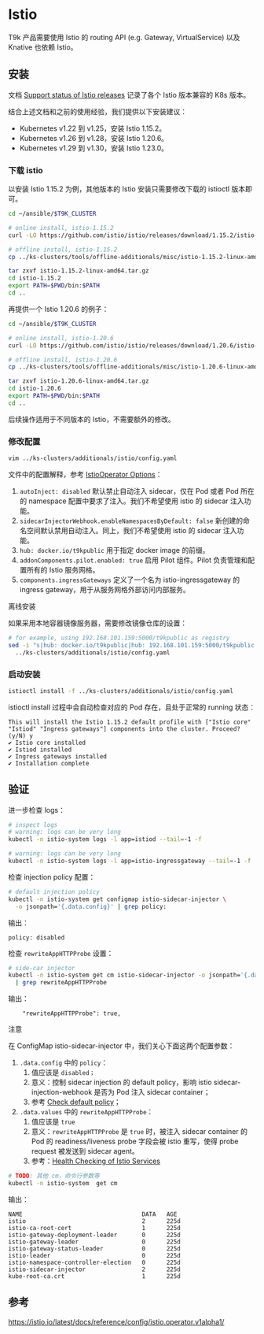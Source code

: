 # Istio


T9k 产品需要使用 Istio 的 routing API (e.g. Gateway, VirtualService) 以及 Knative 也依赖 Istio。

## 安装

文档 [Support status of Istio releases](https://istio.io/latest/docs/releases/supported-releases/#support-status-of-istio-releases) 记录了各个 Istio 版本兼容的 K8s 版本。

结合上述文档和之前的使用经验，我们提供以下安装建议：

* Kubernetes v1.22 到 v1.25，安装 Istio 1.15.2。
* Kubernetes v1.26 到 v1.28，安装 Istio 1.20.6。
* Kubernetes v1.29 到 v1.30，安装 Istio 1.23.0。

### 下载 istio

以安装 Istio 1.15.2 为例，其他版本的 Istio 安装只需要修改下载的 istioctl 版本即可。

```bash
cd ~/ansible/$T9K_CLUSTER

# online install, istio-1.15.2
curl -LO https://github.com/istio/istio/releases/download/1.15.2/istio-1.15.2-linux-amd64.tar.gz

# offline install, istio-1.15.2
cp ../ks-clusters/tools/offline-additionals/misc/istio-1.15.2-linux-amd64.tar.gz ./

tar zxvf istio-1.15.2-linux-amd64.tar.gz
cd istio-1.15.2
export PATH=$PWD/bin:$PATH
cd ..
```

再提供一个 Istio 1.20.6 的例子：

```bash
cd ~/ansible/$T9K_CLUSTER

# online install, istio-1.20.6
curl -LO https://github.com/istio/istio/releases/download/1.20.6/istio-1.20.6-linux-amd64.tar.gz

# offline install, istio-1.20.6
cp ../ks-clusters/tools/offline-additionals/misc/istio-1.20.6-linux-amd64.tar.gz ./

tar zxvf istio-1.20.6-linux-amd64.tar.gz
cd istio-1.20.6
export PATH=$PWD/bin:$PATH
cd ..
```

后续操作适用于不同版本的 Istio，不需要额外的修改。

### 修改配置

```bash
vim ../ks-clusters/additionals/istio/config.yaml
```

文件中的配置解释，参考 <a target="_blank" rel="noopener noreferrer" href="https://istio.io/latest/docs/reference/config/istio.operator.v1alpha1/">IstioOperator Options</a>：

1. `autoInject: disabled` 默认禁止自动注入 sidecar，仅在 Pod 或者 Pod 所在的 namespace 配置中要求了注入。我们不希望使用 istio 的 sidecar 注入功能。
1. `sidecarInjectorWebhook.enableNamespacesByDefault: false` 新创建的命名空间默认禁用自动注入。同上，我们不希望使用 istio 的 sidecar 注入功能。
1. `hub: docker.io/t9kpublic` 用于指定 docker image 的前缀。
1. `addonComponents.pilot.enabled: true` 启用 Pilot 组件。Pilot 负责管理和配置所有的 Istio 服务网格。
1. `components.ingressGateways` 定义了一个名为 istio-ingressgateway 的 ingress gateway，用于从服务网格外部访问内部服务。

<aside class="note">
<div class="title">离线安装</div>

如果采用本地容器镜像服务器，需要修改镜像仓库的设置：

```bash
# for example, using 192.168.101.159:5000/t9kpublic as registry
sed -i "s|hub: docker.io/t9kpublic|hub: 192.168.101.159:5000/t9kpublic|g" \
  ../ks-clusters/additionals/istio/config.yaml
```
</aside>

### 启动安装

```bash
istioctl install -f ../ks-clusters/additionals/istio/config.yaml
```
istioctl install 过程中会自动检查对应的 Pod 存在，且处于正常的 running 状态：

```console
This will install the Istio 1.15.2 default profile with ["Istio core" "Istiod" "Ingress gateways"] components into the cluster. Proceed? (y/N) y
✔ Istio core installed
✔ Istiod installed
✔ Ingress gateways installed
✔ Installation complete
```

## 验证

进一步检查 logs：

```bash
# inspect logs
# warning: logs can be very long
kubectl -n istio-system logs -l app=istiod --tail=-1 -f

# warning: logs can be very long
kubectl -n istio-system logs -l app=istio-ingressgateway --tail=-1 -f
```

检查 injection policy 配置：

```bash
# default injection policy 
kubectl -n istio-system get configmap istio-sidecar-injector \
  -o jsonpath='{.data.config}' | grep policy:
```

输出：

```console
policy: disabled
```

检查 `rewriteAppHTTPProbe` 设置：

```bash
# side-car injector
kubectl -n istio-system get cm istio-sidecar-injector -o jsonpath='{.data.values}' \
  | grep rewriteAppHTTPProbe
```
输出：

```console
    "rewriteAppHTTPProbe": true,
```

<aside class="note">
<div class="title">注意</div>


在 ConfigMap istio-sidecar-injector 中，我们关心下面这两个配置参数：

1. `.data.config` 中的 `policy`：
    1. 值应该是 `disabled；`
    1. 意义：控制 sidecar injection 的 default policy，影响 istio sidecar-injection-webhook 是否为 Pod 注入 sidecar container；
    1. 参考 <a target="_blank" rel="noopener noreferrer" href="https://istio.io/v1.1/help/ops/setup/injection/#:~:text=Check%20default%20policy">Check default policy</a>；
1. `.data.values` 中的 `rewriteAppHTTPProbe`：
    1. 值应该是 `true`
    1. 意义：`rewriteAppHTTPProbe` 是 `true` 时，被注入 sidecar container 的 Pod 的 readiness/liveness probe 字段会被 istio 重写，使得 probe request 被发送到 sidecar agent。
    1. 参考：<a target="_blank" rel="noopener noreferrer" href="https://istio.io/latest/docs/ops/configuration/mesh/app-health-check/">Health Checking of Istio Services</a>

</aside>

```bash
# TODO: 其他 cm，命令行参数等
kubectl -n istio-system  get cm
```

输出：

```console
NAME                                  DATA   AGE
istio                                 2      225d
istio-ca-root-cert                    1      225d
istio-gateway-deployment-leader       0      225d
istio-gateway-leader                  0      225d
istio-gateway-status-leader           0      225d
istio-leader                          0      225d
istio-namespace-controller-election   0      225d
istio-sidecar-injector                2      225d
kube-root-ca.crt                      1      225d
```

## 参考

<https://istio.io/latest/docs/reference/config/istio.operator.v1alpha1/>
